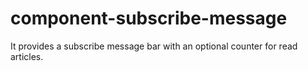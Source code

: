 # component-subscribe-message

It provides a subscribe message bar with an optional counter for read articles.

